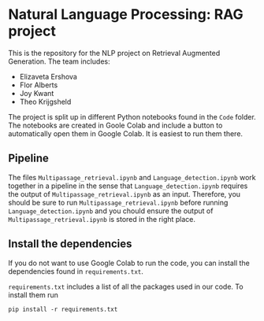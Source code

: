 # Natural Language Processing: RAG project

This is the repository for the NLP project on Retrieval Augmented Generation. The team includes:
- Elizaveta Ershova
- Flor Alberts
- Joy Kwant
- Theo Krijgsheld

The project is split up in different Python notebooks found in the ``Code`` folder. The notebooks are created in Goole Colab and include a button to automatically open them in Google Colab. It is easiest to run them there.

## Pipeline

The files ``Multipassage_retrieval.ipynb`` and ``Language_detection.ipynb`` work together in a pipeline in the sense that ``Language_detection.ipynb`` requires the output of ``Multipassage_retrieval.ipynb`` as an input. Therefore, you should be sure to run ``Multipassage_retrieval.ipynb`` before running ``Language_detection.ipynb`` and you chould ensure the output of ``Multipassage_retrieval.ipynb`` is stored in the right place.

## Install the dependencies 

If you do not want to use Google Colab to run the code, you can install the dependencies found in ``requirements.txt``.

``requirements.txt`` includes a list of all the packages used in our code. To install them run 
```
pip install -r requirements.txt
```

